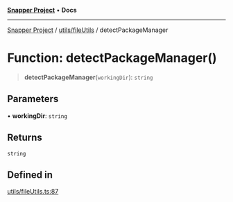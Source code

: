 [**Snapper Project**](../../../README.md) • **Docs**

***

[Snapper Project](../../../README.md) / [utils/fileUtils](../README.md) / detectPackageManager

# Function: detectPackageManager()

> **detectPackageManager**(`workingDir`): `string`

## Parameters

• **workingDir**: `string`

## Returns

`string`

## Defined in

[utils/fileUtils.ts:87](https://github.com/asifqatar/Snapper/blob/efba3e0c26caea1326a2f907a42f95a875a8ec6a/utils/fileUtils.ts#L87)
